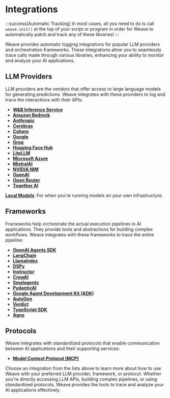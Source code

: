 # Integrations

:::success[Automatic Tracking]
In most cases, all you need to do is call `weave.init()` at the top of your script or program in order for Weave to automatically patch and track any of these libraries!
:::

Weave provides automatic logging integrations for popular LLM providers and orchestration frameworks. These integrations allow you to seamlessly trace calls made through various libraries, enhancing your ability to monitor and analyze your AI applications.

## LLM Providers

LLM providers are the vendors that offer access to large language models for generating predictions. Weave integrates with these providers to log and trace the interactions with their APIs:

- **[W&B Inference Service](/guides/integrations/inference)**
- **[Amazon Bedrock](/guides/integrations/bedrock)**
- **[Anthropic](/guides/integrations/anthropic)**
- **[Cerebras](/guides/integrations/cerebras)**
- **[Cohere](/guides/integrations/cohere)**
- **[Google](/guides/integrations/google)**
- **[Groq](/guides/integrations/groq)**
- **[Hugging Face Hub](/guides/integrations/huggingface)**
- **[LiteLLM](/guides/integrations/litellm)**
- **[Microsoft Azure](/guides/integrations/azure)**
- **[MistralAI](/guides/integrations/mistral)**
- **[NVIDIA NIM](/guides/integrations/nvidia_nim)**
- **[OpenAI](/guides/integrations/openai)**
- **[Open Router](/guides/integrations/openrouter)**
- **[Together AI](/guides/integrations/together_ai)**

**[Local Models](/guides/integrations/local_models)**: For when you're running models on your own infrastructure.

## Frameworks

Frameworks help orchestrate the actual execution pipelines in AI applications. They provide tools and abstractions for building complex workflows. Weave integrates with these frameworks to trace the entire pipeline:

- **[OpenAI Agents SDK](/guides/integrations/openai_agents)**
- **[LangChain](/guides/integrations/langchain)**
- **[LlamaIndex](/guides/integrations/llamaindex)**
- **[DSPy](/guides/integrations/dspy)**
- **[Instructor](/guides/integrations/instructor)**
- **[CrewAI](/guides/integrations/crewai)**
- **[Smolagents](/guides/integrations/smolagents)**
- **[PydanticAI](/guides/integrations/pydantic_ai)**
- **[Google Agent Development Kit (ADK)](/guides/integrations/google_adk)**
- **[AutoGen](/guides/integrations/autogen)**
- **[Verdict](/guides/integrations/verdict)**
- **[TypeScript SDK](/guides/integrations/js)**
- **[Agno](/guides/integrations/agno.md)**

## Protocols

Weave integrates with standardized protocols that enable communication between AI applications and their supporting services:

- **[Model Context Protocol (MCP)](/guides/integrations/mcp)**

Choose an integration from the lists above to learn more about how to use Weave with your preferred LLM provider, framework, or protocol. Whether you're directly accessing LLM APIs, building complex pipelines, or using standardized protocols, Weave provides the tools to trace and analyze your AI applications effectively.
